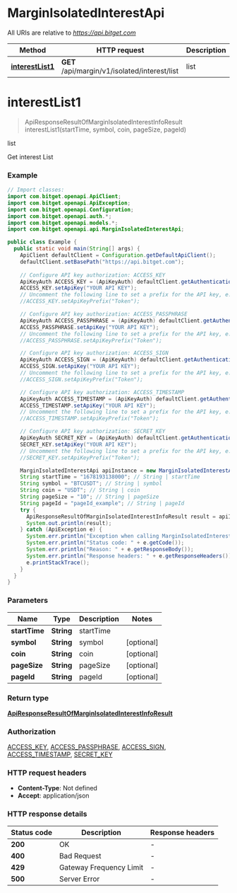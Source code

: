 # MarginIsolatedInterestApi

All URIs are relative to *https://api.bitget.com*

| Method | HTTP request | Description |
|------------- | ------------- | -------------|
| [**interestList1**](MarginIsolatedInterestApi.md#interestList1) | **GET** /api/margin/v1/isolated/interest/list | list |


<a name="interestList1"></a>
# **interestList1**
> ApiResponseResultOfMarginIsolatedInterestInfoResult interestList1(startTime, symbol, coin, pageSize, pageId)

list

Get interest List

### Example
```java
// Import classes:
import com.bitget.openapi.ApiClient;
import com.bitget.openapi.ApiException;
import com.bitget.openapi.Configuration;
import com.bitget.openapi.auth.*;
import com.bitget.openapi.models.*;
import com.bitget.openapi.api.MarginIsolatedInterestApi;

public class Example {
  public static void main(String[] args) {
    ApiClient defaultClient = Configuration.getDefaultApiClient();
    defaultClient.setBasePath("https://api.bitget.com");
    
    // Configure API key authorization: ACCESS_KEY
    ApiKeyAuth ACCESS_KEY = (ApiKeyAuth) defaultClient.getAuthentication("ACCESS_KEY");
    ACCESS_KEY.setApiKey("YOUR API KEY");
    // Uncomment the following line to set a prefix for the API key, e.g. "Token" (defaults to null)
    //ACCESS_KEY.setApiKeyPrefix("Token");

    // Configure API key authorization: ACCESS_PASSPHRASE
    ApiKeyAuth ACCESS_PASSPHRASE = (ApiKeyAuth) defaultClient.getAuthentication("ACCESS_PASSPHRASE");
    ACCESS_PASSPHRASE.setApiKey("YOUR API KEY");
    // Uncomment the following line to set a prefix for the API key, e.g. "Token" (defaults to null)
    //ACCESS_PASSPHRASE.setApiKeyPrefix("Token");

    // Configure API key authorization: ACCESS_SIGN
    ApiKeyAuth ACCESS_SIGN = (ApiKeyAuth) defaultClient.getAuthentication("ACCESS_SIGN");
    ACCESS_SIGN.setApiKey("YOUR API KEY");
    // Uncomment the following line to set a prefix for the API key, e.g. "Token" (defaults to null)
    //ACCESS_SIGN.setApiKeyPrefix("Token");

    // Configure API key authorization: ACCESS_TIMESTAMP
    ApiKeyAuth ACCESS_TIMESTAMP = (ApiKeyAuth) defaultClient.getAuthentication("ACCESS_TIMESTAMP");
    ACCESS_TIMESTAMP.setApiKey("YOUR API KEY");
    // Uncomment the following line to set a prefix for the API key, e.g. "Token" (defaults to null)
    //ACCESS_TIMESTAMP.setApiKeyPrefix("Token");

    // Configure API key authorization: SECRET_KEY
    ApiKeyAuth SECRET_KEY = (ApiKeyAuth) defaultClient.getAuthentication("SECRET_KEY");
    SECRET_KEY.setApiKey("YOUR API KEY");
    // Uncomment the following line to set a prefix for the API key, e.g. "Token" (defaults to null)
    //SECRET_KEY.setApiKeyPrefix("Token");

    MarginIsolatedInterestApi apiInstance = new MarginIsolatedInterestApi(defaultClient);
    String startTime = "1678193138000"; // String | startTime
    String symbol = "BTCUSDT"; // String | symbol
    String coin = "USDT"; // String | coin
    String pageSize = "10"; // String | pageSize
    String pageId = "pageId_example"; // String | pageId
    try {
      ApiResponseResultOfMarginIsolatedInterestInfoResult result = apiInstance.interestList1(startTime, symbol, coin, pageSize, pageId);
      System.out.println(result);
    } catch (ApiException e) {
      System.err.println("Exception when calling MarginIsolatedInterestApi#interestList1");
      System.err.println("Status code: " + e.getCode());
      System.err.println("Reason: " + e.getResponseBody());
      System.err.println("Response headers: " + e.getResponseHeaders());
      e.printStackTrace();
    }
  }
}
```

### Parameters

| Name | Type | Description  | Notes |
|------------- | ------------- | ------------- | -------------|
| **startTime** | **String**| startTime | |
| **symbol** | **String**| symbol | [optional] |
| **coin** | **String**| coin | [optional] |
| **pageSize** | **String**| pageSize | [optional] |
| **pageId** | **String**| pageId | [optional] |

### Return type

[**ApiResponseResultOfMarginIsolatedInterestInfoResult**](ApiResponseResultOfMarginIsolatedInterestInfoResult.md)

### Authorization

[ACCESS_KEY](../README.md#ACCESS_KEY), [ACCESS_PASSPHRASE](../README.md#ACCESS_PASSPHRASE), [ACCESS_SIGN](../README.md#ACCESS_SIGN), [ACCESS_TIMESTAMP](../README.md#ACCESS_TIMESTAMP), [SECRET_KEY](../README.md#SECRET_KEY)

### HTTP request headers

 - **Content-Type**: Not defined
 - **Accept**: application/json

### HTTP response details
| Status code | Description | Response headers |
|-------------|-------------|------------------|
| **200** | OK |  -  |
| **400** | Bad Request |  -  |
| **429** | Gateway Frequency Limit |  -  |
| **500** | Server Error |  -  |

